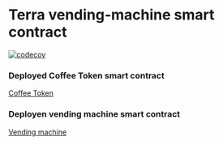 # Terra vending-machine smart contract 
[![codecov](https://codecov.io/gh/maksk7/atticlab-task/branch/main/graph/badge.svg?token=VV721LYGV9)](https://codecov.io/gh/maksk7/atticlab-task)

### Deployed Coffee Token smart contract
[Coffee Token](https://finder.terra.money/bombay-12/address/terra1fel4rl7pfdugqzkugwafhsm9c2f8yss7xxz8hx)

### Deployen vending machine smart contract
[Vending machine](https://finder.terra.money/testnet/address/terra1ys0f5jxwm0vq9y7eecy0tnrhj8pfgre43av2ms)